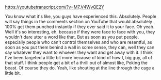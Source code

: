 https://youtubetranscript.com/?v=M7_V4WvQE2Y

 You know what it's like, you guys have experienced this. Absolutely. People will say things in the comments section on YouTube that would absolutely 100% get them punched instantly if they ever said it to your face. Oh yeah. Well it's so interesting, eh, because if they were face to face with you, they wouldn't dare utter a word like that. But as soon as you put people, especially people who can't control themselves and who are resentful, as soon as you put them behind a wall in some sense, they can, well they can say whatever they want to whoever they want and get away with it. I think I've been targeted a little bit more because of kind of how I, big guy, all of that stuff. I think people get a bit of a thrill out of almost like, Poking the beast. Of course they do. Yeah, like shouting at the line through the cage a little bit.